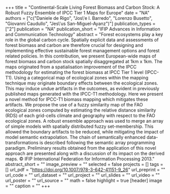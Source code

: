 +++
title = "Continental-Scale Living Forest Biomass and Carbon Stock: A Robust Fuzzy Ensemble of IPCC Tier 1 Maps for Europe"
date = "NA"
authors = ["c("Daniele de Rigo", "Jos\\'e I. Barredo", "Lorenzo Busetto", "Giovanni Caudullo", "Jes\\'us San-Miguel-Ayanz")"]
publication_types = ["2"]
publication = "NA"
publication_short = "IFIP Advances in Information and Communication Technology"
abstract = "Forest ecosystems play a key role in the global carbon cycle. Spatially explicit data and assessments of forest biomass and carbon are therefore crucial for designing and implementing effective sustainable forest management options and forest related policies. In this contribution, we present European-wide maps of forest biomass and carbon stock spatially disaggregated at 1km x 1km. The maps originated from a spatialisation improvement of the IPCC methodology for estimating the forest biomass at IPCC Tier 1 level (IPCC-T1). Using a categorical map of ecological zones within the mapping technique may originate boundary effects between the ecological zones. This may induce undue artifacts in the outcomes, as evident in previously published maps generated with the IPCC-T1 methodology. Here we present a novel method for IPCC-T1 biomass mapping which mitigates these artifacts. We propose the use of a fuzzy similarity map of the FAO ecological zones computed by estimating the relative distance similarity (RDS) of each grid-cells climate and geography with respect to the FAO ecological zones. A robust ensemble approach was used to merge an array of simple models with spatially distributed fuzzy set-membership. This allowed the boundary artifacts to be reduced, while mitigating the impact of model semantic extrapolation. The chain of semantically enhanced data-transformations is described following the semantic array programming paradigm. Preliminary results obtained from the application of this novel approach are presented along with a discussion of its impact on the derived maps. © IFIP International Federation for Information Processing 2013."
abstract_short = ""
image_preview = ""
selected = false
projects = []
tags = []
url_pdf = "https://doi.org/10.1007/978-3-642-41151-9_26"
url_preprint = ""
url_code = ""
url_dataset = ""
url_project = ""
url_slides = ""
url_video = ""
url_poster = ""
url_source = ""
math = false
highlight = true
[header]
image = ""
caption = ""
+++
